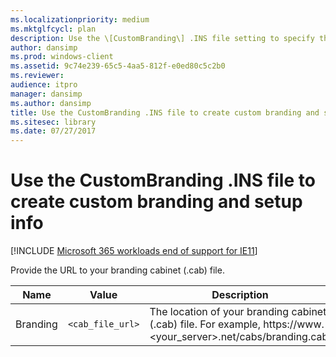 ```yaml
---
ms.localizationpriority: medium
ms.mktglfcycl: plan
description: Use the \[CustomBranding\] .INS file setting to specify the location of your branding cabinet (.cab) file.
author: dansimp
ms.prod: windows-client
ms.assetid: 9c74e239-65c5-4aa5-812f-e0ed80c5c2b0
ms.reviewer: 
audience: itpro
manager: dansimp
ms.author: dansimp
title: Use the CustomBranding .INS file to create custom branding and setup info (Internet Explorer Administration Kit 11 for IT Pros)
ms.sitesec: library
ms.date: 07/27/2017
---
```



# Use the CustomBranding .INS file to create custom branding and setup info

[!INCLUDE [Microsoft 365 workloads end of support for IE11](../includes/microsoft-365-ie-end-of-support.md)]

Provide the URL to your branding cabinet (.cab) file.


|   Name   |      Value       |                                                      Description                                                       |
|----------|------------------|------------------------------------------------------------------------------------------------------------------------|
| Branding | `<cab_file_url>` | The location of your branding cabinet (.cab) file. For example, https://www.&lt;your_server&gt;.net/cabs/branding.cab. |

